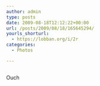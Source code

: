 ```yaml
---
author: admin
type: posts
date: 2009-08-18T12:12:22+00:00
url: /posts/2009/08/18/165645294/
yourls_shorturl:
  - https://lobban.org/i/2r
categories:
  - Photos

---
```

<div class="figure">
  <img src="https://lobban.org/wp-content/uploads/2011/06/LgxSRV7Q6qmr46biNLciHhWEo1_500.jpg" alt="" />
</div>

Ouch
